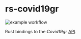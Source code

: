 
# rs-covid19gr

![example workflow](https://github.com/l-const/rs-covid19gr/actions/workflows/rust.yml/badge.svg)


Rust bindings to the *Covid19gr* [API](https://github.com/Covid-19-Response-Greece/covid19-greece-api).
